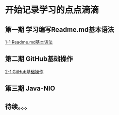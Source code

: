 # 开始记录学习的点点滴滴

## 第一期 学习编写Readme.md基本语法

[1-1 Readme.md基本语法](https://github.com/GL-W/-/issues/1)

## 第二期 GitHub基础操作
[2-1 GitHub基础操作](https://github.com/GL-W/-/issues/2)

## 第三期 Java-NIO

## 待续。。。
